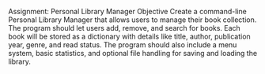Assignment: Personal Library Manager
Objective
Create a command-line Personal Library Manager that allows users to manage their book collection.
The program should let users add, remove, and search for books.
Each book will be stored as a dictionary with details like title, author, publication year, genre, and read status.
The program should also include a menu system, basic statistics, and optional file handling for saving and loading the library.

